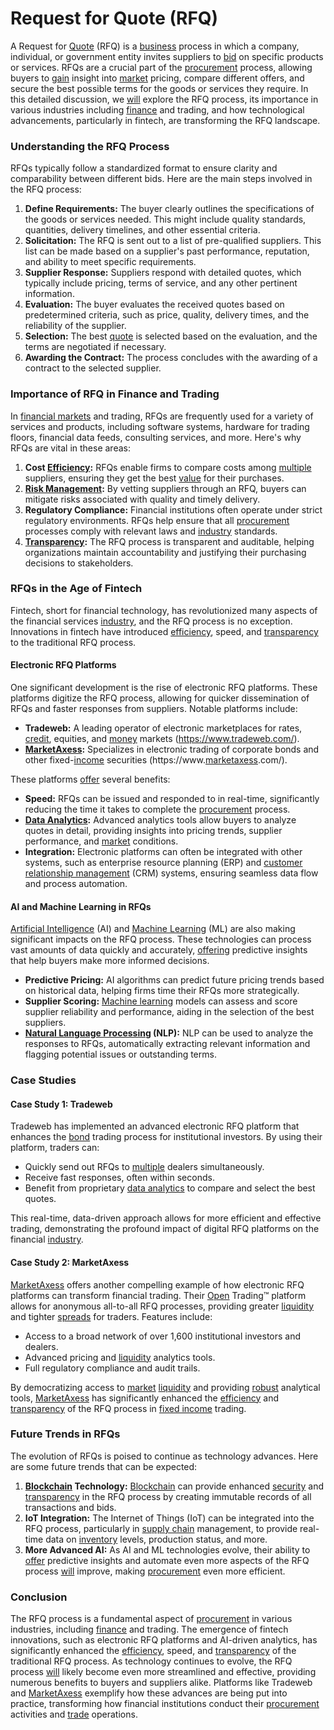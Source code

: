 # Request for Quote (RFQ)

A Request for [Quote](../q/quote.md) (RFQ) is a [business](../b/business.md) process in which a company, individual, or government entity invites suppliers to [bid](../b/bid.md) on specific products or services. RFQs are a crucial part of the [procurement](../p/procurement.md) process, allowing buyers to [gain](../g/gain.md) insight into [market](../m/market.md) pricing, compare different offers, and secure the best possible terms for the goods or services they require. In this detailed discussion, we [will](../w/will.md) explore the RFQ process, its importance in various industries including [finance](../f/finance.md) and trading, and how technological advancements, particularly in fintech, are transforming the RFQ landscape.

### Understanding the RFQ Process

RFQs typically follow a standardized format to ensure clarity and comparability between different bids. Here are the main steps involved in the RFQ process:

1. **Define Requirements:** The buyer clearly outlines the specifications of the goods or services needed. This might include quality standards, quantities, delivery timelines, and other essential criteria.
2. **Solicitation:** The RFQ is sent out to a list of pre-qualified suppliers. This list can be made based on a supplier's past performance, reputation, and ability to meet specific requirements.
3. **Supplier Response:** Suppliers respond with detailed quotes, which typically include pricing, terms of service, and any other pertinent information.
4. **Evaluation:** The buyer evaluates the received quotes based on predetermined criteria, such as price, quality, delivery times, and the reliability of the supplier.
5. **Selection:** The best [quote](../q/quote.md) is selected based on the evaluation, and the terms are negotiated if necessary.
6. **Awarding the Contract:** The process concludes with the awarding of a contract to the selected supplier.

### Importance of RFQ in Finance and Trading

In [financial markets](../f/financial_market.md) and trading, RFQs are frequently used for a variety of services and products, including software systems, hardware for trading floors, financial data feeds, consulting services, and more. Here's why RFQs are vital in these areas:

1. **Cost [Efficiency](../e/efficiency.md):** RFQs enable firms to compare costs among [multiple](../m/multiple.md) suppliers, ensuring they get the best [value](../v/value.md) for their purchases.
2. **[Risk Management](../r/risk_management.md):** By vetting suppliers through an RFQ, buyers can mitigate risks associated with quality and timely delivery.
3. **Regulatory Compliance:** Financial institutions often operate under strict regulatory environments. RFQs help ensure that all [procurement](../p/procurement.md) processes comply with relevant laws and [industry](../i/industry.md) standards.
4. **[Transparency](../t/transparency.md):** The RFQ process is transparent and auditable, helping organizations maintain accountability and justifying their purchasing decisions to stakeholders.

### RFQs in the Age of Fintech

Fintech, short for financial technology, has revolutionized many aspects of the financial services [industry](../i/industry.md), and the RFQ process is no exception. Innovations in fintech have introduced [efficiency](../e/efficiency.md), speed, and [transparency](../t/transparency.md) to the traditional RFQ process.

#### Electronic RFQ Platforms

One significant development is the rise of electronic RFQ platforms. These platforms digitize the RFQ process, allowing for quicker dissemination of RFQs and faster responses from suppliers. Notable platforms include:

- **Tradeweb:** A leading operator of electronic marketplaces for rates, [credit](../c/credit.md), equities, and [money](../m/money.md) markets (https://www.tradeweb.com/).
- **[MarketAxess](../m/marketaxess.md):** Specializes in electronic trading of corporate bonds and other fixed-[income](../i/income.md) securities (https://www.[marketaxess](../m/marketaxess.md).com/).

These platforms [offer](../o/offer.md) several benefits:
- **Speed:** RFQs can be issued and responded to in real-time, significantly reducing the time it takes to complete the [procurement](../p/procurement.md) process.
- **[Data Analytics](../d/data_analytics.md):** Advanced analytics tools allow buyers to analyze quotes in detail, providing insights into pricing trends, supplier performance, and [market](../m/market.md) conditions.
- **Integration:** Electronic platforms can often be integrated with other systems, such as enterprise resource planning (ERP) and [customer](../c/customer.md) [relationship management](../r/relationship_management.md) (CRM) systems, ensuring seamless data flow and process automation.

#### AI and Machine Learning in RFQs

[Artificial Intelligence](../a/artificial_intelligence_in_trading.md) (AI) and [Machine Learning](../m/machine_learning.md) (ML) are also making significant impacts on the RFQ process. These technologies can process vast amounts of data quickly and accurately, [offering](../o/offering.md) predictive insights that help buyers make more informed decisions.

- **Predictive Pricing:** AI algorithms can predict future pricing trends based on historical data, helping firms time their RFQs more strategically.
- **Supplier Scoring:** [Machine learning](../m/machine_learning.md) models can assess and score supplier reliability and performance, aiding in the selection of the best suppliers.
- **[Natural Language Processing](../n/natural_language_processing_(nlp)_in_trading.md) (NLP):** NLP can be used to analyze the responses to RFQs, automatically extracting relevant information and flagging potential issues or outstanding terms.

### Case Studies

#### Case Study 1: Tradeweb

Tradeweb has implemented an advanced electronic RFQ platform that enhances the [bond](../b/bond.md) trading process for institutional investors. By using their platform, traders can:
- Quickly send out RFQs to [multiple](../m/multiple.md) dealers simultaneously.
- Receive fast responses, often within seconds.
- Benefit from proprietary [data analytics](../d/data_analytics.md) to compare and select the best quotes.

This real-time, data-driven approach allows for more efficient and effective trading, demonstrating the profound impact of digital RFQ platforms on the financial [industry](../i/industry.md).

#### Case Study 2: MarketAxess

[MarketAxess](../m/marketaxess.md) offers another compelling example of how electronic RFQ platforms can transform financial trading. Their [Open](../o/open.md) Trading™ platform allows for anonymous all-to-all RFQ processes, providing greater [liquidity](../l/liquidity.md) and tighter [spreads](../s/spreads.md) for traders. Features include:
- Access to a broad network of over 1,600 institutional investors and dealers.
- Advanced pricing and [liquidity](../l/liquidity.md) analytics tools.
- Full regulatory compliance and audit trails.

By democratizing access to [market](../m/market.md) [liquidity](../l/liquidity.md) and providing [robust](../r/robust.md) analytical tools, [MarketAxess](../m/marketaxess.md) has significantly enhanced the [efficiency](../e/efficiency.md) and [transparency](../t/transparency.md) of the RFQ process in [fixed income](../f/fixed_income.md) trading.

### Future Trends in RFQs

The evolution of RFQs is poised to continue as technology advances. Here are some future trends that can be expected:

1. **[Blockchain](../b/blockchain_in_trading.md) Technology:** [Blockchain](../b/blockchain_in_trading.md) can provide enhanced [security](../s/security.md) and [transparency](../t/transparency.md) in the RFQ process by creating immutable records of all transactions and bids.
2. **IoT Integration:** The Internet of Things (IoT) can be integrated into the RFQ process, particularly in [supply chain](../s/supply_chain.md) management, to provide real-time data on [inventory](../i/inventory.md) levels, production status, and more.
3. **More Advanced AI:** As AI and ML technologies evolve, their ability to [offer](../o/offer.md) predictive insights and automate even more aspects of the RFQ process [will](../w/will.md) improve, making [procurement](../p/procurement.md) even more efficient.

### Conclusion

The RFQ process is a fundamental aspect of [procurement](../p/procurement.md) in various industries, including [finance](../f/finance.md) and trading. The emergence of fintech innovations, such as electronic RFQ platforms and AI-driven analytics, has significantly enhanced the [efficiency](../e/efficiency.md), speed, and [transparency](../t/transparency.md) of the traditional RFQ process. As technology continues to evolve, the RFQ process [will](../w/will.md) likely become even more streamlined and effective, providing numerous benefits to buyers and suppliers alike. Platforms like Tradeweb and [MarketAxess](../m/marketaxess.md) exemplify how these advances are being put into practice, transforming how financial institutions conduct their [procurement](../p/procurement.md) activities and [trade](../t/trade.md) operations.